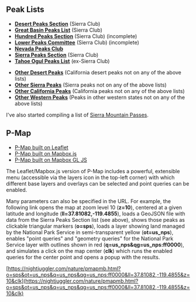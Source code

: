 ## Peak Lists

* **[Desert Peaks Section](https://nightjuggler.com/nature/dps.html)** (Sierra Club)
* **[Great Basin Peaks List](https://nightjuggler.com/nature/gbp.html)** (Sierra Club)
* **[Hundred Peaks Section](https://nightjuggler.com/nature/hps.html)** (Sierra Club) (incomplete)
* **[Lower Peaks Committee](https://nightjuggler.com/nature/lpc.html)** (Sierra Club) (incomplete)
* **[Nevada Peaks Club](https://nightjuggler.com/nature/npc.html)**
* **[Sierra Peaks Section](https://nightjuggler.com/nature/sps.html)** (Sierra Club)
* **[Tahoe Ogul Peaks List](https://nightjuggler.com/nature/ogul.html)** (ex-Sierra Club)

<ul>
<li><b><a href="https://nightjuggler.com/nature/odp.html">Other Desert Peaks</a></b>
(California desert peaks not on any of the above lists)
<li><b><a href="https://nightjuggler.com/nature/osp.html">Other Sierra Peaks</a></b>
(Sierra peaks not on any of the above lists)
<li><b><a href="https://nightjuggler.com/nature/ocap.html">Other California Peaks</a></b>
(California peaks not on any of the above lists)
<li><b><a href="https://nightjuggler.com/nature/owp.html">Other Western Peaks</a></b>
(Peaks in other western states not on any of the above lists)
</ul>

I've also started compiling a list of [Sierra Mountain Passes](https://nightjuggler.com/nature/SierraPasses.html).

## P-Map

* [P-Map built on Leaflet](https://nightjuggler.com/nature/pmap.html?o=sps)
* [P-Map built on Mapbox.js](https://nightjuggler.com/nature/pmapmb.html?o=sps)
* [P-Map built on Mapbox GL JS](https://nightjuggler.com/nature/pmapgl.html?o=sps)

The Leaflet/Mapbox.js version of P-Map includes a powerful, extensible menu
(accessible via the layers icon in the top-left corner)
with which different base layers and overlays can be selected and point queries can be enabled.

Many parameters can also be specified in the URL. For example, the following link
opens the map at zoom level 10 (**z=10**),
centered at a given latitude and longitude (**ll=37.81082,-119.4855**),
loads a GeoJSON file with data from the Sierra Peaks Section list (see above),
shows those peaks as clickable triangular markers (**o=sps**),
loads a layer showing land managed by the National Park Service in semi-transparent yellow
(**ot=us_nps**),
enables "point queries" and "geometry queries" for the National Park Service layer
with outlines shown in red (**q=us_nps&qg=us_nps:ff0000**), and
simulates a click on the map center (**clk**) which runs the enabled queries
for the center point and opens a popup with the results.

[https://nightjuggler.com/nature/pmapmb.html?o=sps&ot=us_nps&q=us_nps&qg=us_nps:ff0000&ll=37.81082,-119.4855&z=10&clk](https://nightjuggler.com/nature/pmapmb.html?o=sps&ot=us_nps&q=us_nps&qg=us_nps:ff0000&ll=37.81082,-119.4855&z=10&clk)

